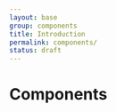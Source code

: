```yaml
---
layout: base
group: components
title: Introduction
permalink: components/
status: draft
---
```


# Components